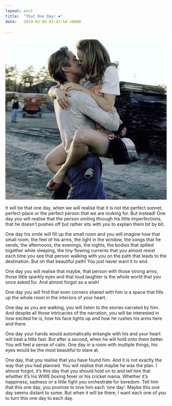 ```yaml
---
layout: post
title:  "That One Day! ❤️️"
date:   2019-03-09 02:42:54 +0800

---
```


![My helpful screenshot](/images/blog7.jpg)

It will be that one day, when we will realise that it is not the perfect sonnet, perfect place or the perfect person that we are looking for. But instead! One day you will realise that the person smiling through his little imperfections, that he doesn’t pushes off but rather sits with you to explain them bit by bit. 

One day his smile will fill up the small room and you will imagine how that small room, the feel of his arms, the light in the window, the songs that he sends, the afternoons, the evenings, the nights, the bodies that spilled together while sleeping, the tiny flowing currents that you almost resist each time you see that person walking with you on the path that leads to the destination. But oh that beautiful path! You just never want it to end. 

One day you will realise that maybe, that person with those strong arms, those little sparkly eyes and that loud laughter is the whole world that you once asked for. And almost forgot as a wish! 

One day you will find that even corners shared with him is a space that fills up the whole room in the interiors of your heart. 

One day as you are walking, you will listen to the stories narrated by him. And despite all those intricacies of the narration, you will be interested in how excited he is, how his face lights up and how he rushes his arms here and there. 

One day your hands would automatically entangle with his and your heart will beat a little fast. But after a second, when he will hold onto them better. You will feel a sense of calm. One day in a room with multiple things, his eyes would be the most beautiful to stare at. 

One day, that you realise that you have found him. And it is not exactly the way that you had planned. You will realise that maybe he was the plan. I almost forgot, it’s this day that you should hold on to and tell him that whether it’s his WWE boxing fever or his cricket mania. Whether it’s happiness, sadness or a little fight you orchestrate for boredom. Tell him that this one day, you promise to love him each ‘one day’. Maybe this one day seems distant to some. But when it will be there, I want each one of you to turn this one day to each day.